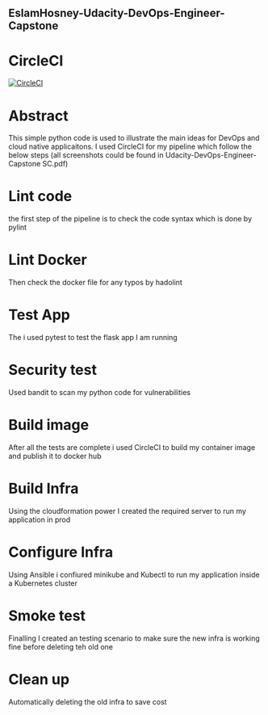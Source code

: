 ## EslamHosney-Udacity-DevOps-Engineer-Capstone

# CircleCI
[![CircleCI](https://circleci.com/gh/EslamHosney/Udacity-DevOps-Engineer-Capstone/tree/main.svg?style=svg)](https://circleci.com/gh/EslamHosney/Udacity-DevOps-Engineer-Capstone/tree/main)

# Abstract
This simple python code is used to illustrate the main ideas for DevOps and cloud native applicaitons.
I used CircleCI for my pipeline which follow the below steps (all screenshots could be found in Udacity-DevOps-Engineer-Capstone SC.pdf)

# Lint code
the first step of the pipeline is to check the code syntax which is done by pylint

# Lint Docker
Then check the docker file for any typos by hadolint

# Test App
The i used pytest to test the flask app I am running

# Security test
Used bandit to scan my python code for vulnerabilities

# Build image
After all the tests are complete i used CircleCI to build my container image and publish it to docker hub

# Build Infra
Using the cloudformation power I created the required server to run my application in prod

# Configure Infra
Using Ansible i confiured minikube and Kubectl to run my application inside a Kubernetes cluster

# Smoke test
Finalling I created an testing scenario to make sure the new infra is working fine before deleting teh old one

# Clean up
Automatically deleting the old infra to save cost